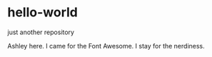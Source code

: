 # hello-world
just another repository

Ashley here. I came for the Font Awesome. I stay for the nerdiness.
